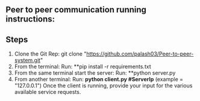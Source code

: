 ## Peer to peer communication running instructions:

## Steps
1. Clone the Git Rep: git clone "https://github.com/palash03/Peer-to-peer-system.git"
2. From the terminal: 
    Run: **pip install -r requirements.txt
3. From the same terminal start the server: 
    Run: **python server.py
4. From another terminal:
    Run: **python client.py #ServerIp** (example = "127.0.0.1")
    Once the client is running, provide your input for the various available service requests.
